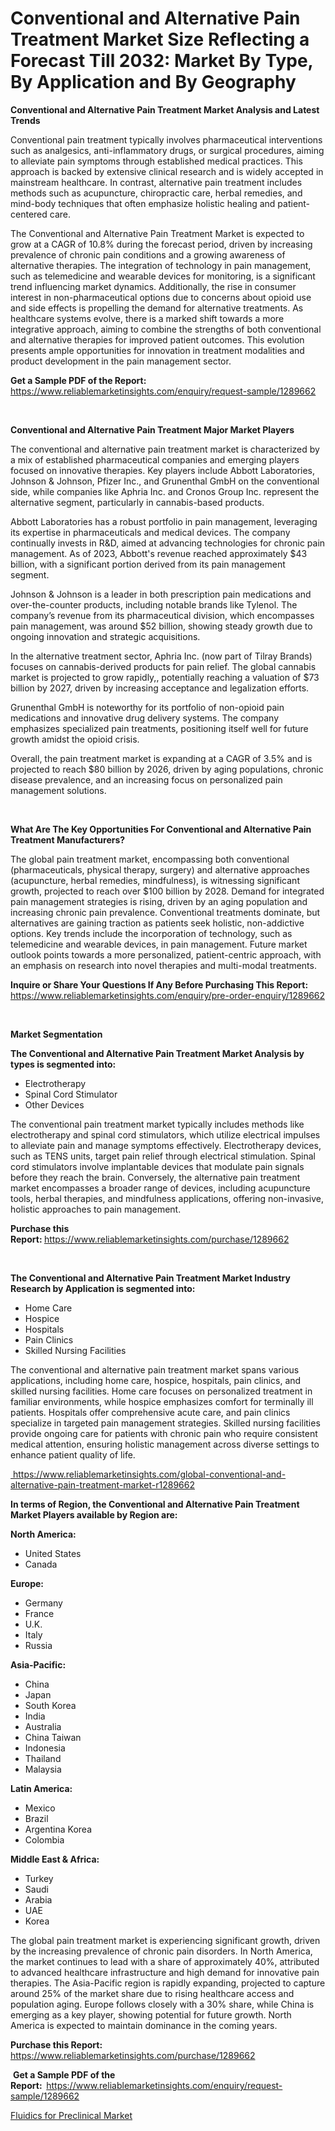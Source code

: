 <p><h1>Conventional and Alternative Pain Treatment Market Size Reflecting a Forecast Till 2032: Market By Type, By Application and By Geography</h1></p><p><strong>Conventional and Alternative Pain Treatment Market Analysis and Latest Trends</strong></p>
<p><p>Conventional pain treatment typically involves pharmaceutical interventions such as analgesics, anti-inflammatory drugs, or surgical procedures, aiming to alleviate pain symptoms through established medical practices. This approach is backed by extensive clinical research and is widely accepted in mainstream healthcare. In contrast, alternative pain treatment includes methods such as acupuncture, chiropractic care, herbal remedies, and mind-body techniques that often emphasize holistic healing and patient-centered care. </p><p>The Conventional and Alternative Pain Treatment Market is expected to grow at a CAGR of 10.8% during the forecast period, driven by increasing prevalence of chronic pain conditions and a growing awareness of alternative therapies. The integration of technology in pain management, such as telemedicine and wearable devices for monitoring, is a significant trend influencing market dynamics. Additionally, the rise in consumer interest in non-pharmaceutical options due to concerns about opioid use and side effects is propelling the demand for alternative treatments. As healthcare systems evolve, there is a marked shift towards a more integrative approach, aiming to combine the strengths of both conventional and alternative therapies for improved patient outcomes. This evolution presents ample opportunities for innovation in treatment modalities and product development in the pain management sector.</p></p>
<p><strong>Get a Sample PDF of the Report:&nbsp;</strong> <a href="https://www.reliablemarketinsights.com/enquiry/request-sample/1289662?utm_campaign=2624&utm_medium=2&utm_source=Github&utm_content=ia&utm_term=29032025&utm_id=conventional-and-alternative-pain-treatment">https://www.reliablemarketinsights.com/enquiry/request-sample/1289662</a></p>
<p>&nbsp;</p>
<p><strong>Conventional and Alternative Pain Treatment Major Market Players</strong></p>
<p><p>The conventional and alternative pain treatment market is characterized by a mix of established pharmaceutical companies and emerging players focused on innovative therapies. Key players include Abbott Laboratories, Johnson & Johnson, Pfizer Inc., and Grunenthal GmbH on the conventional side, while companies like Aphria Inc. and Cronos Group Inc. represent the alternative segment, particularly in cannabis-based products.</p><p>Abbott Laboratories has a robust portfolio in pain management, leveraging its expertise in pharmaceuticals and medical devices. The company continually invests in R&D, aimed at advancing technologies for chronic pain management. As of 2023, Abbott's revenue reached approximately $43 billion, with a significant portion derived from its pain management segment.</p><p>Johnson & Johnson is a leader in both prescription pain medications and over-the-counter products, including notable brands like Tylenol. The company’s revenue from its pharmaceutical division, which encompasses pain management, was around $52 billion, showing steady growth due to ongoing innovation and strategic acquisitions.</p><p>In the alternative treatment sector, Aphria Inc. (now part of Tilray Brands) focuses on cannabis-derived products for pain relief. The global cannabis market is projected to grow rapidly,, potentially reaching a valuation of $73 billion by 2027, driven by increasing acceptance and legalization efforts.</p><p>Grunenthal GmbH is noteworthy for its portfolio of non-opioid pain medications and innovative drug delivery systems. The company emphasizes specialized pain treatments, positioning itself well for future growth amidst the opioid crisis.</p><p>Overall, the pain treatment market is expanding at a CAGR of 3.5% and is projected to reach $80 billion by 2026, driven by aging populations, chronic disease prevalence, and an increasing focus on personalized pain management solutions.</p></p>
<p>&nbsp;</p>
<p><strong>What Are The Key Opportunities For Conventional and Alternative Pain Treatment Manufacturers?</strong></p>
<p><p>The global pain treatment market, encompassing both conventional (pharmaceuticals, physical therapy, surgery) and alternative approaches (acupuncture, herbal remedies, mindfulness), is witnessing significant growth, projected to reach over $100 billion by 2028. Demand for integrated pain management strategies is rising, driven by an aging population and increasing chronic pain prevalence. Conventional treatments dominate, but alternatives are gaining traction as patients seek holistic, non-addictive options. Key trends include the incorporation of technology, such as telemedicine and wearable devices, in pain management. Future market outlook points towards a more personalized, patient-centric approach, with an emphasis on research into novel therapies and multi-modal treatments.</p></p>
<p><strong>Inquire or Share Your Questions If Any Before Purchasing This Report:</strong> <a href="https://www.reliablemarketinsights.com/enquiry/pre-order-enquiry/1289662?utm_campaign=2624&utm_medium=2&utm_source=Github&utm_content=ia&utm_term=29032025&utm_id=conventional-and-alternative-pain-treatment">https://www.reliablemarketinsights.com/enquiry/pre-order-enquiry/1289662</a></p>
<p>&nbsp;</p>
<p><strong>Market Segmentation</strong></p>
<p><strong>The Conventional and Alternative Pain Treatment Market Analysis by types is segmented into:</strong></p>
<p><ul><li>Electrotherapy</li><li>Spinal Cord Stimulator</li><li>Other Devices</li></ul></p>
<p><p>The conventional pain treatment market typically includes methods like electrotherapy and spinal cord stimulators, which utilize electrical impulses to alleviate pain and manage symptoms effectively. Electrotherapy devices, such as TENS units, target pain relief through electrical stimulation. Spinal cord stimulators involve implantable devices that modulate pain signals before they reach the brain. Conversely, the alternative pain treatment market encompasses a broader range of devices, including acupuncture tools, herbal therapies, and mindfulness applications, offering non-invasive, holistic approaches to pain management.</p></p>
<p><strong>Purchase this Report:&nbsp;</strong><a href="https://www.reliablemarketinsights.com/purchase/1289662?utm_campaign=2624&utm_medium=2&utm_source=Github&utm_content=ia&utm_term=29032025&utm_id=conventional-and-alternative-pain-treatment">https://www.reliablemarketinsights.com/purchase/1289662</a></p>
<p>&nbsp;</p>
<p><strong>The Conventional and Alternative Pain Treatment Market Industry Research by Application is segmented into:</strong></p>
<p><ul><li>Home Care</li><li>Hospice</li><li>Hospitals</li><li>Pain Clinics</li><li>Skilled Nursing Facilities</li></ul></p>
<p><p>The conventional and alternative pain treatment market spans various applications, including home care, hospice, hospitals, pain clinics, and skilled nursing facilities. Home care focuses on personalized treatment in familiar environments, while hospice emphasizes comfort for terminally ill patients. Hospitals offer comprehensive acute care, and pain clinics specialize in targeted pain management strategies. Skilled nursing facilities provide ongoing care for patients with chronic pain who require consistent medical attention, ensuring holistic management across diverse settings to enhance patient quality of life.</p></p>
<p><a href="https://www.reliablemarketinsights.com/global-conventional-and-alternative-pain-treatment-market-r1289662?utm_campaign=2624&utm_medium=2&utm_source=Github&utm_content=ia&utm_term=29032025&utm_id=conventional-and-alternative-pain-treatment">&nbsp;https://www.reliablemarketinsights.com/global-conventional-and-alternative-pain-treatment-market-r1289662</a></p>
<p><strong>In terms of Region, the Conventional and Alternative Pain Treatment Market Players available by Region are:</strong></p>
<p>
    <p> <strong> North America: </strong>
        <ul>
            <li>United States</li>
            <li>Canada</li>
        </ul>
        </p> 
    <p> <strong> Europe: </strong>
        <ul>
            <li>Germany</li>
            <li>France</li>
            <li>U.K.</li>
            <li>Italy</li>
            <li>Russia</li>
        </ul>
        </p> 
    <p> <strong> Asia-Pacific: </strong>
        <ul>
            <li>China</li>
            <li>Japan</li>
            <li>South Korea</li>
            <li>India</li>
            <li>Australia</li>
            <li>China Taiwan</li>
            <li>Indonesia</li>
            <li>Thailand</li>
            <li>Malaysia</li>
        </ul>
        </p> 
    <p> <strong> Latin America: </strong>
        <ul>
            <li>Mexico</li>
            <li>Brazil</li>
            <li>Argentina Korea</li>
            <li>Colombia</li>
        </ul>
        </p> 
    <p> <strong> Middle East & Africa: </strong>
        <ul>
            <li>Turkey</li>
            <li>Saudi</li>
            <li>Arabia</li>
            <li>UAE</li>
            <li>Korea</li>
        </ul>
    </p>
    </p>
<p><p>The global pain treatment market is experiencing significant growth, driven by the increasing prevalence of chronic pain disorders. In North America, the market continues to lead with a share of approximately 40%, attributed to advanced healthcare infrastructure and high demand for innovative pain therapies. The Asia-Pacific region is rapidly expanding, projected to capture around 25% of the market share due to rising healthcare access and population aging. Europe follows closely with a 30% share, while China is emerging as a key player, showing potential for future growth. North America is expected to maintain dominance in the coming years.</p></p>
<p><strong>Purchase this Report: </strong><a href="https://www.reliablemarketinsights.com/purchase/1289662?utm_campaign=2624&utm_medium=2&utm_source=Github&utm_content=ia&utm_term=29032025&utm_id=conventional-and-alternative-pain-treatment">https://www.reliablemarketinsights.com/purchase/1289662</a></p>
<p>&nbsp;<strong>Get a Sample PDF of the Report:&nbsp;&nbsp;</strong><a href="https://www.reliablemarketinsights.com/enquiry/request-sample/1289662?utm_campaign=2624&utm_medium=2&utm_source=Github&utm_content=ia&utm_term=29032025&utm_id=conventional-and-alternative-pain-treatment">https://www.reliablemarketinsights.com/enquiry/request-sample/1289662</a></p>
<p><strong></strong></p>
<p><p><a href="https://github.com/mayabungard8092/Market-Research-Report-List-1/blob/main/fluidics-for-preclinical-market.md?utm_campaign=2624&utm_medium=2&utm_source=Github&utm_content=ia&utm_term=29032025&utm_id=conventional-and-alternative-pain-treatment">Fluidics for Preclinical Market</a></p></p>